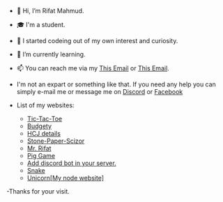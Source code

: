 - 👋 Hi, I’m Rifat Mahmud.
- 🎓 I'm a student.
- 🌈 I started codeing out of my own interest and curiosity.
- 🌱 I’m currently learning.
- 📫 You can reach me via my <a href="mailto:rifatmahmudpc@gmail.com">This Email</a> or <a href="mailto:rifatmahmudpc@gmail.com">This Email</a>.
- I'm not an expart or something like that. If you need any help you can simply e-mail me or message me on <a href="https://discord.com/channels/Rifat#1141">Discord</a> or <a href="https://www.facebook.com/messages/t/rifatno1.fb">Facebook</a>


- List of my websites:
  - <a href="https://t-t-t-r.netlify.app/">Tic-Tac-Toe</a>
  - <a href="https://r-budget.netlify.app/">Budgety</a>
  - <a href="https://just-try.netlify.app/">HCJ details</a>
  - <a href="https://s-p-s.netlify.app/">Stone-Paper-Scizor</a>
  - <a href="https://rifatpractice.netlify.app/">Mr. Rifat</a>
  - <a href="https://pig-game-rifat.netlify.app/">Pig Game</a>
  - <a href="https://discord.com/oauth2/authorize?client_id=812537560030117928&permissions=8&scope=bot">Add discord bot in your server.</a>
  - <a href="https://r-snake.netlify.app">Snake</a>
  - <a href="https://express-note.rifatno1.repl.co/">Unicorn[My node website]</a>


-Thanks for your visit.
<!---
RifatMahmudno-1/RifatMahmudno-1 is a ✨ special ✨ repository because its `README.md` (this file) appears on your GitHub profile.
You can click the Preview link to take a look at your changes.
--->
